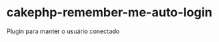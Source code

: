 cakephp-remember-me-auto-login
==============================

Plugin para manter o usuário conectado